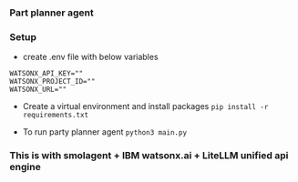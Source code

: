 ### Part planner agent

### Setup

* create .env file with below variables

```
WATSONX_API_KEY=""
WATSONX_PROJECT_ID=""
WATSONX_URL=""
```

* Create a virtual environment and install packages `pip install -r requirements.txt`

* To run party planner agent `python3 main.py`

### This is with smolagent + IBM watsonx.ai + LiteLLM unified api engine
